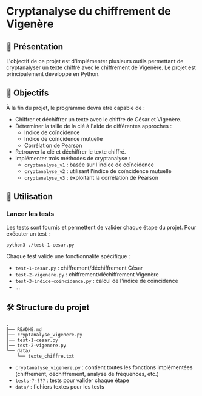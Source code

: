 # Cryptanalyse du chiffrement de Vigenère

## 📜 Présentation
L'objectif de ce projet est d'implémenter plusieurs outils permettant de cryptanalyser un texte chiffré avec le chiffrement de Vigenère. Le projet est principalement développé en Python.

## 📌 Objectifs

À la fin du projet, le programme devra être capable de :

- Chiffrer et déchiffrer un texte avec le chiffre de César et Vigenère.
- Déterminer la taille de la clé à l'aide de différentes approches :
  - Indice de coïncidence
  - Indice de coïncidence mutuelle
  - Corrélation de Pearson
- Retrouver la clé et déchiffrer le texte chiffré.
- Implémenter trois méthodes de cryptanalyse :
  - `cryptanalyse_v1` : basée sur l'indice de coïncidence
  - `cryptanalyse_v2` : utilisant l'indice de coïncidence mutuelle
  - `cryptanalyse_v3` : exploitant la corrélation de Pearson

## 🚀 Utilisation

### Lancer les tests
Les tests sont fournis et permettent de valider chaque étape du projet. 
Pour exécuter un test :
```bash
python3 ./test-1-cesar.py
```

Chaque test valide une fonctionnalité spécifique :

- `test-1-cesar.py` : chiffrement/déchiffrement César
- `test-2-vigenere.py` : chiffrement/déchiffrement Vigenère
- `test-3-indice-coincidence.py` : calcul de l'indice de coïncidence
- ...

## 🛠️ Structure du projet

```
.
├── README.md
├── cryptanalyse_vigenere.py
│── test-1-cesar.py
│── test-2-vigenere.py
└── data/
    └── texte_chiffre.txt
```

- `cryptanalyse_vigenere.py` : contient toutes les fonctions implémentées (chiffrement, déchiffrement, analyse de fréquences, etc.)
- `tests-?-???` : tests pour valider chaque étape
- `data/` : fichiers textes pour les tests
